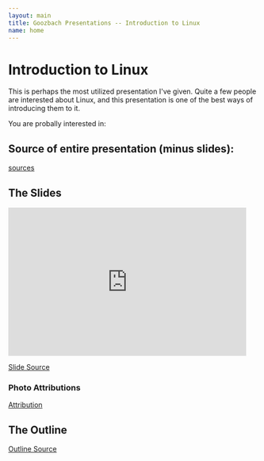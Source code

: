 ```yaml
---
layout: main
title: Goozbach Presentations -- Introduction to Linux
name: home
---
```


# Introduction to Linux
This is perhaps the most utilized presentation I've given.
Quite a few people are interested about Linux, and this presentation is one of the best ways of introducing them to it.

You are probally interested in:

## Source of entire presentation (minus slides):

[sources](https://github.com/goozbach-presentation/Introduction-to-Linux)

## The Slides

<iframe src="https://docs.google.com/presentation/d/18JBp407MFFKQ-jWiHg_-QOmaD8CHRHIlgqD4z6X4o30/embed?start=false&loop=false&delayms=3000" frameborder="0" width="480" height="299" allowfullscreen="true" mozallowfullscreen="true" webkitallowfullscreen="true"></iframe>
  
[Slide Source](https://docs.google.com/presentation/d/18JBp407MFFKQ-jWiHg_-QOmaD8CHRHIlgqD4z6X4o30/edit?usp=sharing)

### Photo Attributions
[Attribution](ATTR)

## The Outline
[Outline Source](https://github.com/goozbach-presentation/Introduction-to-Linux/blob/master/intro-outline.md)
